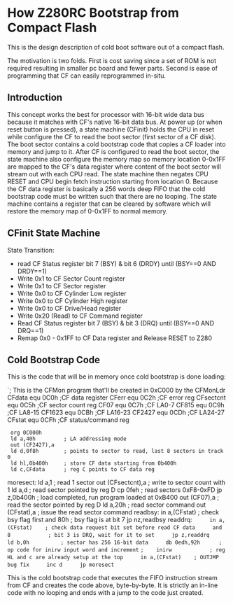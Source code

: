 # How Z280RC Bootstrap from Compact Flash

This is the design description of cold boot software out of a compact flash.

The motivation is two folds. First is cost saving since a set of ROM is not required resulting in smaller pc board and fewer parts. Second is ease of programming that CF can easily reprogrammed in-situ.
## Introduction

This concept works the best for processor with 16-bit wide data bus because it matches with CF's native 16-bit data bus. At power up (or when reset button is pressed), a state machine (CFinit) holds the CPU in reset while configure the CF to read the boot sector (first sector of a CF disk). The boot sector contains a cold bootstrap code that copies a CF loader into memory and jump to it. After CF is configured to read the boot sector, the state machine also configure the memory map so memory location 0-0x1FF are mapped to the CF's data register where content of the boot sector will stream out with each CPU read. The state machine then negates CPU RESET and CPU begin fetch instruction starting from location 0. Because the CF data register is basically a 256 words deep FIFO that the cold bootstrap code must be written such that there are no looping. The state machine contains a register that can be cleared by software which will restore the memory map of 0-0x1FF to normal memory.
## CFinit State Machine

State Transition:

* read CF Status register bit 7 (BSY) & bit 6 (DRDY) until (BSY==0 AND DRDY==1)
* Write 0x1 to CF Sector Count register
* Write 0x1 to CF Sector register
* Write 0x0 to CF Cylinder Low register
* Write 0x0 to CF Cylinder High register
* Write 0x0 to CF Drive/Head register
* Write 0x20 (Read) to CF Command register
* Read CF Status register bit 7 (BSY) & bit 3 (DRQ) until (BSY==0 AND DRQ==1)
* Remap 0x0 - 0x1FF to CF Data register and Release RESET to Z280

## Cold Bootstrap Code

This is the code that will be in memory once cold bootstrap is done loading:

`; This is the CFMon program that'll be created in 0xC000 by the CFMonLdr
CFdata       equ 0C0h        ;CF data register
CFerr        equ 0C2h        ;CF error reg
CFsectcnt    equ 0C5h        ;CF sector count reg
CF07         equ 0C7h        ;CF LA0-7
CF815        equ 0C9h           ;CF LA8-15
CF1623       equ 0CBh           ;CF LA16-23
CF2427       equ 0CDh           ;CF LA24-27
CFstat       equ 0CFh           ;CF status/command reg

     org 0C000h
     ld a,40h         ; LA addressing mode
     out (CF2427),a
     ld d,0f8h        ; points to sector to read, last 8 sectors in track 0
     ld hl,0b400h     ; store CF data starting from 0b400h
     ld c,CFdata      ; reg C points to CF data reg
moresect:
     ld a,1           ; read 1 sector
     out (CFsectcnt),a    ; write to sector count with 1
     ld a,d           ; read sector pointed by reg D
     cp 0feh          ; read sectors 0xF8-0xFD
     jp z,0b400h      ; load completed, run program loaded at 0xB400
     out (CF07),a     ; read the sector pointed by reg D
     ld a,20h         ; read sector command
     out (CFstat),a   ; issue the read sector command
readbsy:
     in a,(CFstat)    ; check bsy flag first
     and 80h          ; bsy flag is at bit 7
     jp nz,readbsy
readdrq:
`     in a,(CFstat)    ; check data request bit set before read CF data`
`     and 8            ; bit 3 is DRQ, wait for it to set`
`     jp z,readdrq`
`     ld b,0h          ; sector has 256 16-bit data`
`     db 0edh,92h      ; op code for inirw input word and increment`
`;    inirw            ; reg HL and c are already setup at the top`
`     in a,(CFstat)    ; OUTJMP bug fix`
`     inc d`
`     jp moresect`

This is the cold bootstrap code that executes the FIFO instruction stream from CF and creates the code above, byte-by-byte. It is strictly an in-line code with no looping and ends with a jump to the code just created.
